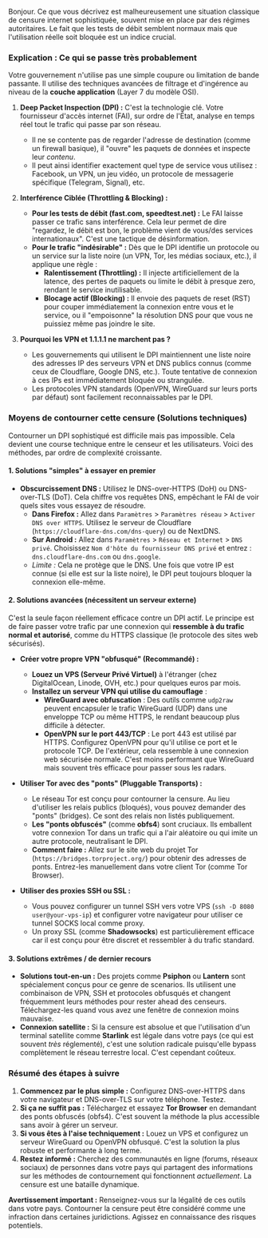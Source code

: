 Bonjour. Ce que vous décrivez est malheureusement une situation classique de censure internet sophistiquée, souvent mise en place par des régimes autoritaires. Le fait que les tests de débit semblent normaux mais que l'utilisation réelle soit bloquée est un indice crucial.

### Explication : Ce qui se passe très probablement

Votre gouvernement n'utilise pas une simple coupure ou limitation de bande passante. Il utilise des techniques avancées de filtrage et d'ingérence au niveau de la **couche application** (Layer 7 du modèle OSI).

1.  **Deep Packet Inspection (DPI) :** C'est la technologie clé. Votre fournisseur d'accès internet (FAI), sur ordre de l'État, analyse en temps réel tout le trafic qui passe par son réseau.
    *   Il ne se contente pas de regarder l'adresse de destination (comme un firewall basique), il "ouvre" les paquets de données et inspecte leur *contenu*.
    *   Il peut ainsi identifier exactement quel type de service vous utilisez : Facebook, un VPN, un jeu vidéo, un protocole de messagerie spécifique (Telegram, Signal), etc.

2.  **Interférence Ciblée (Throttling & Blocking) :**
    *   **Pour les tests de débit (fast.com, speedtest.net) :** Le FAI laisse passer ce trafic sans interférence. Cela leur permet de dire "regardez, le débit est bon, le problème vient de vous/des services internationaux". C'est une tactique de désinformation.
    *   **Pour le trafic "indésirable" :** Dès que le DPI identifie un protocole ou un service sur la liste noire (un VPN, Tor, les médias sociaux, etc.), il applique une règle :
        *   **Ralentissement (Throttling) :** Il injecte artificiellement de la latence, des pertes de paquets ou limite le débit à presque zero, rendant le service inutilisable.
        *   **Blocage actif (Blocking) :** Il envoie des paquets de reset (RST) pour couper immédiatement la connexion entre vous et le service, ou il "empoisonne" la résolution DNS pour que vous ne puissiez même pas joindre le site.

3.  **Pourquoi les VPN et 1.1.1.1 ne marchent pas ?**
    *   Les gouvernements qui utilisent le DPI maintiennent une liste noire des adresses IP des serveurs VPN et DNS publics connus (comme ceux de Cloudflare, Google DNS, etc.). Toute tentative de connexion à ces IPs est immédiatement bloquée ou strangulée.
    *   Les protocoles VPN standards (OpenVPN, WireGuard sur leurs ports par défaut) sont facilement reconnaissables par le DPI.

### Moyens de contourner cette censure (Solutions techniques)

Contourner un DPI sophistiqué est difficile mais pas impossible. Cela devient une course technique entre le censeur et les utilisateurs. Voici des méthodes, par ordre de complexité croissante.

#### 1. Solutions "simples" à essayer en premier

*   **Obscurcissement DNS :** Utilisez le DNS-over-HTTPS (DoH) ou DNS-over-TLS (DoT). Cela chiffre vos requêtes DNS, empêchant le FAI de voir quels sites vous essayez de résoudre.
    *   **Dans Firefox :** Allez dans `Paramètres` > `Paramètres réseau` > `Activer DNS over HTTPS`. Utilisez le serveur de Cloudflare (`https://cloudflare-dns.com/dns-query`) ou de NextDNS.
    *   **Sur Android :** Allez dans `Paramètres` > `Réseau et Internet` > `DNS privé`. Choisissez `Nom d'hôte du fournisseur DNS privé` et entrez : `dns.cloudflare-dns.com` ou `dns.google`.
    *   *Limite :* Cela ne protège que le DNS. Une fois que votre IP est connue (si elle est sur la liste noire), le DPI peut toujours bloquer la connexion elle-même.

#### 2. Solutions avancées (nécessitent un serveur externe)

C'est la seule façon réellement efficace contre un DPI actif. Le principe est de faire passer votre trafic par une connexion qui **ressemble à du trafic normal et autorisé**, comme du HTTPS classique (le protocole des sites web sécurisés).

*   **Créer votre propre VPN "obfusqué" (Recommandé) :**
    *   **Louez un VPS (Serveur Privé Virtuel)** à l'étranger (chez DigitalOcean, Linode, OVH, etc.) pour quelques euros par mois.
    *   **Installez un serveur VPN qui utilise du camouflage** :
        *   **WireGuard avec obfuscation** : Des outils comme `udp2raw` peuvent encapsuler le trafic WireGuard (UDP) dans une enveloppe TCP ou même HTTPS, le rendant beaucoup plus difficile à détecter.
        *   **OpenVPN sur le port 443/TCP** : Le port 443 est utilisé par HTTPS. Configurez OpenVPN pour qu'il utilise ce port et le protocole TCP. De l'extérieur, cela ressemble à une connexion web sécurisée normale. C'est moins performant que WireGuard mais souvent très efficace pour passer sous les radars.

*   **Utiliser Tor avec des "ponts" (Pluggable Transports) :**
    *   Le réseau Tor est conçu pour contourner la censure. Au lieu d'utiliser les relais publics (bloqués), vous pouvez demander des "ponts" (bridges). Ce sont des relais non listés publiquement.
    *   **Les "ponts obfuscés"** (comme **obfs4**) sont cruciaux. Ils emballent votre connexion Tor dans un trafic qui a l'air aléatoire ou qui imite un autre protocole, neutralisant le DPI.
    *   **Comment faire :** Allez sur le site web du projet Tor (`https://bridges.torproject.org/`) pour obtenir des adresses de ponts. Entrez-les manuellement dans votre client Tor (comme Tor Browser).

*   **Utiliser des proxies SSH ou SSL :**
    *   Vous pouvez configurer un tunnel SSH vers votre VPS (`ssh -D 8080 user@your-vps-ip`) et configurer votre navigateur pour utiliser ce tunnel SOCKS local comme proxy.
    *   Un proxy SSL (comme **Shadowsocks**) est particulièrement efficace car il est conçu pour être discret et ressembler à du trafic standard.

#### 3. Solutions extrêmes / de dernier recours

*   **Solutions tout-en-un :** Des projets comme **Psiphon** ou **Lantern** sont spécialement conçus pour ce genre de scenarios. Ils utilisent une combinaison de VPN, SSH et protocoles obfusqués et changent fréquemment leurs méthodes pour rester ahead des censeurs. Téléchargez-les quand vous avez une fenêtre de connexion moins mauvaise.
*   **Connexion satellite :** Si la censure est absolue et que l'utilisation d'un terminal satellite comme **Starlink** est légale dans votre pays (ce qui est souvent *très* réglementé), c'est une solution radicale puisqu'elle bypass complètement le réseau terrestre local. C'est cependant coûteux.

### Résumé des étapes à suivre

1.  **Commencez par le plus simple :** Configurez DNS-over-HTTPS dans votre navigateur et DNS-over-TLS sur votre téléphone. Testez.
2.  **Si ça ne suffit pas :** Téléchargez et essayez **Tor Browser** en demandant des ponts obfuscés (obfs4). C'est souvent la méthode la plus accessible sans avoir à gérer un serveur.
3.  **Si vous êtes à l'aise techniquement :** Louez un VPS et configurez un serveur WireGuard ou OpenVPN obfusqué. C'est la solution la plus robuste et performante à long terme.
4.  **Restez informé :** Cherchez des communautés en ligne (forums, réseaux sociaux) de personnes dans votre pays qui partagent des informations sur les méthodes de contournement qui fonctionnent *actuellement*. La censure est une bataille dynamique.

**Avertissement important :** Renseignez-vous sur la légalité de ces outils dans votre pays. Contourner la censure peut être considéré comme une infraction dans certaines juridictions. Agissez en connaissance des risques potentiels.
